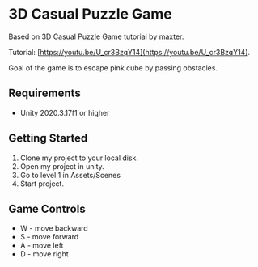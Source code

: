# 3D Casual Puzzle Game
Based on 3D Casual Puzzle Game tutorial by [maxter](https://www.youtube.com/c/Maxters).

Tutorial: [https://youtu.be/U_cr3BzqY14](https://youtu.be/U_cr3BzqY14).

Goal of the game is to escape pink cube by passing obstacles.

## Requirements
* Unity 2020.3.17f1 or higher

## Getting Started
1. Clone my project to your local disk.
2. Open my project in unity.
3. Go to level 1 in Assets/Scenes
4. Start project.

## Game Controls
* W - move backward
* S - move forward
* A - move left
* D - move right

